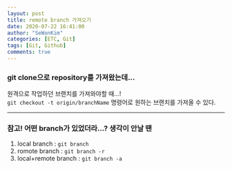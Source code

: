 ```yaml
---
layout: post
title: remote branch 가져오기
date: 2020-07-22 16:41:00
author: "SeWonKim"
categories: [ETC, Git]
tags: [Git, Github]
comments: true
---
```


### git clone으로 repository를 가져왔는데...

원격으로 작업하던 브랜치를 가져와야할 때...!       
`git checkout -t origin/branchName` 명령어로 원하는 브랜치를 가져올 수 있다.

---

### 참고! 어떤 branch가 있었더라...? 생각이 안날 땐

1. local branch : `git branch`
2. romote branch : `git branch -r`
3. local+remote branch : `git branch -a`


